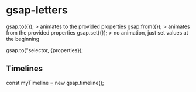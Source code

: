 # gsap-letters

gsap.to({});     >    animates to the provided properties
gsap.from({});   >    animates from the provided properties
gsap.set({});    >    no animation, just set values at the beginning 




gsap.to("selector, {properties});


## Timelines

const myTimeline = new gsap.timeline();
